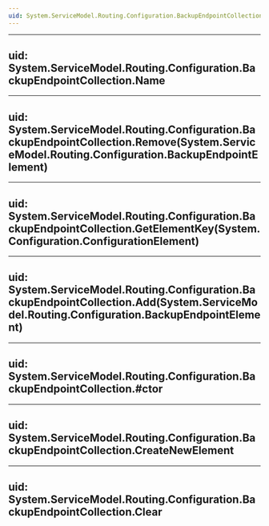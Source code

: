 ```yaml
---
uid: System.ServiceModel.Routing.Configuration.BackupEndpointCollection
---
```


---
uid: System.ServiceModel.Routing.Configuration.BackupEndpointCollection.Name
---

---
uid: System.ServiceModel.Routing.Configuration.BackupEndpointCollection.Remove(System.ServiceModel.Routing.Configuration.BackupEndpointElement)
---

---
uid: System.ServiceModel.Routing.Configuration.BackupEndpointCollection.GetElementKey(System.Configuration.ConfigurationElement)
---

---
uid: System.ServiceModel.Routing.Configuration.BackupEndpointCollection.Add(System.ServiceModel.Routing.Configuration.BackupEndpointElement)
---

---
uid: System.ServiceModel.Routing.Configuration.BackupEndpointCollection.#ctor
---

---
uid: System.ServiceModel.Routing.Configuration.BackupEndpointCollection.CreateNewElement
---

---
uid: System.ServiceModel.Routing.Configuration.BackupEndpointCollection.Clear
---
